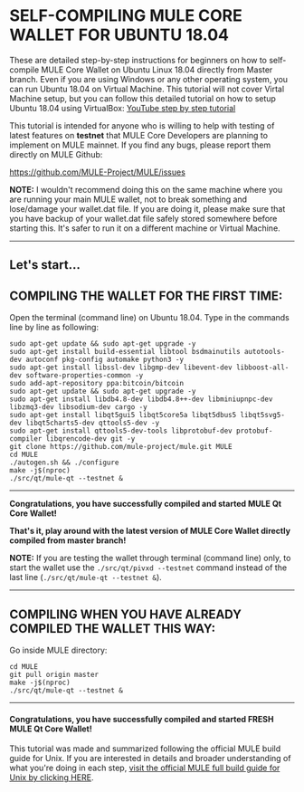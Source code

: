   # SELF-COMPILING MULE CORE WALLET FOR UBUNTU 18.04

  These are detailed step-by-step instructions for beginners on how to self-compile MULE Core Wallet on Ubuntu Linux 18.04 directly from Master branch. Even if you are using Windows or any other operating system, you can run Ubuntu 18.04 on Virtual Machine. This tutorial will not cover Virtal Machine setup, but you can follow this detailed tutorial on how to setup Ubuntu 18.04 using VirtualBox:
  [YouTube step by step tutorial](https://www.youtube.com/watch?v=QbmRXJJKsvs)

  This tutorial is intended for anyone who is willing to help with testing of latest features on **testnet** that MULE Core Developers are planning to implement on MULE mainnet. If you find any bugs, please report them directly on MULE Github:

  https://github.com/MULE-Project/MULE/issues

  **NOTE:** I wouldn't recommend doing this on the same machine where you are running your main MULE wallet, not to break something and lose/damage your wallet.dat file. If you are doing it, please make sure that you have backup of your wallet.dat file safely stored somewhere before starting this. It's safer to run it on a different machine or Virtual Machine.

  ---------------------------------------------------------

  ## Let's start...

  ## COMPILING THE WALLET FOR THE FIRST TIME:

  Open the terminal (command line) on Ubuntu 18.04. Type in the commands line by line as following:

  ```
  sudo apt-get update && sudo apt-get upgrade -y
  sudo apt-get install build-essential libtool bsdmainutils autotools-dev autoconf pkg-config automake python3 -y
  sudo apt-get install libssl-dev libgmp-dev libevent-dev libboost-all-dev software-properties-common -y
  sudo add-apt-repository ppa:bitcoin/bitcoin
  sudo apt-get update && sudo apt-get upgrade -y
  sudo apt-get install libdb4.8-dev libdb4.8++-dev libminiupnpc-dev libzmq3-dev libsodium-dev cargo -y
  sudo apt-get install libqt5gui5 libqt5core5a libqt5dbus5 libqt5svg5-dev libqt5charts5-dev qttools5-dev -y
  sudo apt-get install qttools5-dev-tools libprotobuf-dev protobuf-compiler libqrencode-dev git -y
  git clone https://github.com/mule-project/mule.git MULE
  cd MULE
  ./autogen.sh && ./configure
  make -j$(nproc)
  ./src/qt/mule-qt --testnet &
  ```
  --------------------------------------------

  **Congratulations, you have successfully compiled and started MULE Qt Core Wallet!**

  **That's it, play around with the latest version of MULE Core Wallet directly compiled from master branch!**

  **NOTE:** If you are testing the wallet through terminal (command line) only, to start the wallet use the `./src/qt/pivxd --testnet` command instead of the last line (`./src/qt/mule-qt --testnet &`).

  ---------------------------------------------

  ## COMPILING WHEN YOU HAVE ALREADY COMPILED THE WALLET THIS WAY:

  Go inside MULE directory:
  ```
  cd MULE
  git pull origin master
  make -j$(nproc)
  ./src/qt/mule-qt --testnet &
  ```
  ---------------------------------------------

  #### **Congratulations, you have successfully compiled and started FRESH MULE Qt Core Wallet!**

  This tutorial was made and summarized following the official MULE build guide for Unix. If you are interested in details and broader understanding of what you're doing in each step, [visit the official MULE full build guide for Unix by clicking HERE](https://github.com/MULE-Project/MULE/blob/master/doc/build-unix.md).
